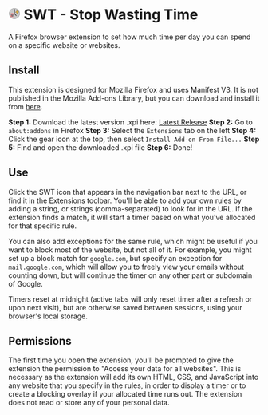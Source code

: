 # ![icon](assets/icon-24.png) SWT - Stop Wasting Time

A Firefox browser extension to set how much time per day you can spend on a specific website or websites.

## Install

This extension is designed for Mozilla Firefox and uses Manifest V3. It is not published in the Mozilla Add-ons Library, but you can download and install it from [here](https://github.com/roboticp4nda/swt-StopWastingTime/releases/download/1.0/4d36b427c76a4000be9f-1.0.xpi).

**Step 1:** Download the latest version .xpi here: [Latest Release](https://github.com/roboticp4nda/swt-StopWastingTime/releases/download/1.0/4d36b427c76a4000be9f-1.0.xpi)
**Step 2:** Go to `about:addons` in Firefox
**Step 3:** Select the `Extensions` tab on the left
**Step 4:** Click the gear icon at the top, then select `Install Add-on From File...`
**Step 5:** Find and open the downloaded .xpi file
**Step 6:** Done!

## Use

Click the SWT icon that appears in the navigation bar next to the URL, or find it in the Extensions toolbar. You'll be able to add your own rules by adding a string, or strings (comma-separated) to look for in the URL. If the extension finds a match, it will start a timer based on what you've allocated for that specific rule.

You can also add exceptions for the same rule, which might be useful if you want to block most of the website, but not all of it. For example, you might set up a block match for `google.com`, but specify an exception for `mail.google.com`, which will allow you to freely view your emails without counting down, but will continue the timer on any other part or subdomain of Google.

Timers reset at midnight (active tabs will only reset timer after a refresh or upon next visit), but are otherwise saved between sessions, using your browser's local storage.

## Permissions

The first time you open the extension, you'll be prompted to give the extension the permission to "Access your data for all websites". This is necessary as the extension will add its own HTML, CSS, and JavaScript into any website that you specify in the rules, in order to display a timer or to create a blocking overlay if your allocated time runs out. The extension does not read or store any of your personal data.